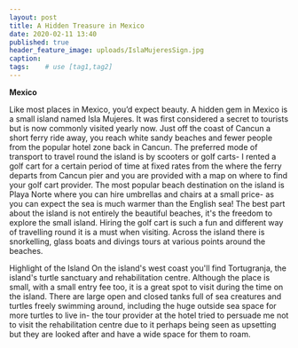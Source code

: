 ```yaml
---
layout: post
title: A Hidden Treasure in Mexico
date: 2020-02-11 13:40
published: true
header_feature_image: uploads/IslaMujeresSign.jpg
caption:
tags:    # use [tag1,tag2]
---
```

**Mexico**

Like most places in Mexico, you’d expect beauty. A hidden gem in Mexico is a small island named Isla Mujeres. It was first considered a secret to tourists but is now commonly visited yearly now. Just off the coast of Cancun a short ferry ride away, you reach white sandy beaches and fewer people from the popular hotel zone back in Cancun. The preferred mode of transport to travel round the island is by scooters or golf carts- I rented a golf cart for a certain period of time at fixed rates from the where the ferry departs from Cancun pier and you are provided with a map on where to find your golf cart provider. The most popular beach destination on the island is Playa Norte where you can hire umbrellas and chairs at a small price- as you can expect the sea is much warmer than the English sea! The best part about the island is not entirely the beautiful beaches, it's the freedom to explore the small island. Hiring the golf cart is such a fun and different way of travelling round it is a must when visiting. Across the island there is snorkelling, glass boats and divings tours at various points around the beaches. 

Highlight of the Island
On the island's west coast you'll find Tortugranja, the island's turtle sanctuary and rehabilitation centre. Although the place is small, with a small entry fee too, it is a great spot to visit during the time on the island. There are large open and closed tanks full of sea creatures and turtles freely swimming around, including the huge outside sea space for more turtles to live in- the tour provider at the hotel tried to persuade me not to visit the rehabilitation centre due to it perhaps being seen as upsetting but they are looked after and have a wide space for them to roam.
